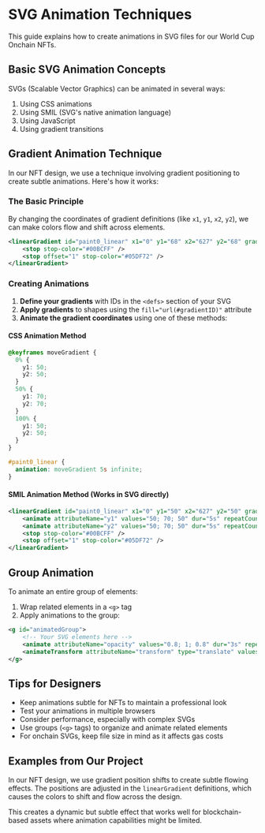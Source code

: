 # SVG Animation Techniques

This guide explains how to create animations in SVG files for our World Cup Onchain NFTs.

## Basic SVG Animation Concepts

SVGs (Scalable Vector Graphics) can be animated in several ways:

1. Using CSS animations
2. Using SMIL (SVG's native animation language)
3. Using JavaScript
4. Using gradient transitions

## Gradient Animation Technique

In our NFT design, we use a technique involving gradient positioning to create subtle animations. Here's how it works:

### The Basic Principle

By changing the coordinates of gradient definitions (like `x1`, `y1`, `x2`, `y2`), we can make colors flow and shift across elements.

```xml
<linearGradient id="paint0_linear" x1="0" y1="68" x2="627" y2="68" gradientUnits="userSpaceOnUse">
    <stop stop-color="#00BCFF" />
    <stop offset="1" stop-color="#05DF72" />
</linearGradient>
```

### Creating Animations

1. **Define your gradients** with IDs in the `<defs>` section of your SVG
2. **Apply gradients** to shapes using the `fill="url(#gradientID)"` attribute
3. **Animate the gradient coordinates** using one of these methods:

#### CSS Animation Method

```css
@keyframes moveGradient {
  0% {
    y1: 50;
    y2: 50;
  }
  50% {
    y1: 70;
    y2: 70;
  }
  100% {
    y1: 50;
    y2: 50;
  }
}

#paint0_linear {
  animation: moveGradient 5s infinite;
}
```

#### SMIL Animation Method (Works in SVG directly)

```xml
<linearGradient id="paint0_linear" x1="0" y1="50" x2="627" y2="50" gradientUnits="userSpaceOnUse">
    <animate attributeName="y1" values="50; 70; 50" dur="5s" repeatCount="indefinite" />
    <animate attributeName="y2" values="50; 70; 50" dur="5s" repeatCount="indefinite" />
    <stop stop-color="#00BCFF" />
    <stop offset="1" stop-color="#05DF72" />
</linearGradient>
```

## Group Animation

To animate an entire group of elements:

1. Wrap related elements in a `<g>` tag
2. Apply animations to the group:

```xml
<g id="animatedGroup">
    <!-- Your SVG elements here -->
    <animate attributeName="opacity" values="0.8; 1; 0.8" dur="3s" repeatCount="indefinite" />
    <animateTransform attributeName="transform" type="translate" values="0,0; 0,5; 0,0" dur="2s" repeatCount="indefinite" />
</g>
```

## Tips for Designers

- Keep animations subtle for NFTs to maintain a professional look
- Test your animations in multiple browsers
- Consider performance, especially with complex SVGs
- Use groups (`<g>` tags) to organize and animate related elements
- For onchain SVGs, keep file size in mind as it affects gas costs

## Examples from Our Project

In our NFT design, we use gradient position shifts to create subtle flowing effects. The positions are adjusted in the `linearGradient` definitions, which causes the colors to shift and flow across the design.

This creates a dynamic but subtle effect that works well for blockchain-based assets where animation capabilities might be limited.
